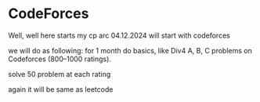 # CodeForces

Well, well here starts my cp arc
04.12.2024 will start with codeforces

we will do as following:
for 1 month do basics, like Div4 A, B, C problems on Codeforces (800–1000 ratings).

solve 50 problem at each rating

again it will be same as leetcode
